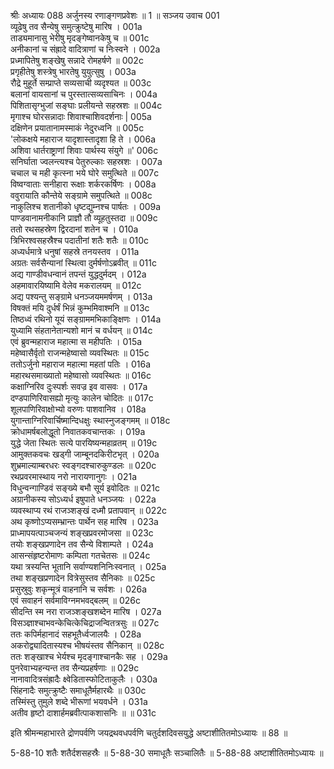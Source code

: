 श्रीः
अध्यायः 088
अर्जुनस्य रणाङ्गणप्रवेशः ॥ 1 ॥
सञ्जय उवाच 	001  
व्यूढेषु तव सैन्येषु समुत्क्रुष्टेषु मारिष ।	001a  
ताड्यमानासु भेरीषु मृदङ्गेष्वानकेषु च ॥	001c  
अनीकानां च संह्रादे वादित्राणां च निःस्वने ।	002a  
प्रध्मापितेषु शङ्खेषु सन्नादे रोमहर्षणे ॥	002c  
प्रगृहीतेषु शस्त्रेषु भारतेषु युयुत्सुषु ।	003a  
रौद्रे मुहूर्ते सम्प्राप्ते सव्यसाची व्यदृश्यत ॥	003c  
बलानां वायसानां च पुरस्तात्सव्यसाचिनः ।	004a  
पिशितासृग्भुजां सङ्घाः प्रलीयन्ते सहस्रशः ॥	004c  
मृगाश्च घोरसन्नादाः शिवाश्चाशिवदर्शनाः |	005a  
दक्षिणेन प्रयातानामस्माकं नेदुरध्वनि ॥	005c  
\'लोकक्षये महाराज यादृशास्तादृशा हि ते ।	006a  
अशिवा धार्तराष्ट्राणां शिवाः पार्थस्य संयुगे ॥\'	006c  
सनिर्घाता ज्वलन्त्यश्च पेतुरुल्काः सहस्रशः ।	007a  
चचाल च मही कृत्स्ना भये घोरे समुत्थिते ॥	007c  
विष्वग्वाताः सनीहारा रूक्षाः शर्करकर्षिणः ।	008a  
ववुरायाति कौन्तेये सङ्ग्रामे समुपत्थिते ॥	008c  
नाकुलिश्च शतानीको धृष्टद्युम्नश्च पार्षतः ।	009a  
पाण्डवानामनीकानि प्राज्ञौ तौ व्यूहतुस्तदा ॥	009c  
ततो रथसहस्रेण द्विरदानां शतेन च ।	010a  
त्रिभिरश्वसहस्रैश्च पदातीनां शतैः शतैः ॥	010c  
अध्यर्धमात्रे धनुषां सहस्रे तनयस्तव ।	011a  
अग्रतः सर्वसैन्यानां स्थित्वा दुर्मर्षणोऽब्रवीत् ॥	011c  
अद्य गाण्डीवधन्वानं तपन्तं युद्धदुर्मदम् ।	012a  
अहमावारयिष्यामि वेलेव मकरालयम् ॥	012c  
अद्य पश्यन्तु सङ्ग्रामे धनञ्जयममर्षणम् ।	013a  
विषक्तं मयि दुर्धर्षं भिन्नं कुम्भमिवाश्मनि ॥	013c  
तिष्ठध्वं रथिनो यूयं सङ्ग्राममभिकाङ्क्षिणः ।	014a  
युध्यामि संहतानेतान्यशो मानं च वर्धयन् ॥	014c  
एवं ब्रुवन्महाराज महात्मा स महीपतिः ।	015a  
महेष्वासैर्वृतो राजन्महेष्वासो व्यवस्थितः ॥	015c  
ततोऽर्जुनो महाराज महात्मा महतां पतिः ।	016a  
महारथसमाख्यातो महेष्वासो व्यवस्थितः ॥	016c  
कक्षाग्निरिव दुःस्पर्शः सवज्र इव वासवः ।	017a  
दण्डपाणिरिवासह्यो मृत्युः कालेन चोदितः ॥	017c  
शूलपाणिरिवाक्षोभ्यो वरुणः पाशवानिव ।	018a  
युगान्ताग्निरिवार्चिष्मान्दिधक्षुः स्थास्नुजङ्गमम् ॥	018c  
क्रोधामर्षबलोद्धूतो निवातकवचान्तकः ।	019a  
युद्धे जेता स्थितः सत्ये पारयिष्यन्महाव्रतम् ॥	019c  
आमुक्तकवचः खड्गी जाम्बूनदकिरीटभृत् ।	020a  
शुभ्रमाल्याम्बरधरः स्वङ्गदश्चारुकुण्डलः ॥	020c  
रथप्रवरमास्थाय नरो नारायणानुगः ।	021a  
विधुन्वन्गाण्डिवं सङ्ख्ये बभौ सूर्य इवोदितः ॥	021c  
अग्रानीकस्य सोऽध्यर्ध इषुपाते धनञ्जयः ।	022a  
व्यवस्थाप्य रथं राजञ्शङ्खं दध्मौ प्रतापवान् ॥	022c  
अथ कृष्णोऽप्यसम्भ्रान्तः पार्थेन सह मारिष ।	023a  
प्राध्मापयत्पाञ्चजन्यं शङ्खप्रवरमोजसा ॥	023c  
तयोः शङ्खप्रणादेन तव सैन्ये विशाम्पते ।	024a  
आसन्संहृष्टरोमाणः कम्पिता गतचेतसः ॥	024c  
यथा त्रस्यन्ति भूतानि सर्वाण्यशनिनिःस्वनात् ।	025a  
तथा शङ्खप्रणादेन वित्रेसुस्तव सैनिकाः ॥	025c  
प्रसुस्रुवुः शकृन्मूत्रं वाहनानि च सर्वशः ।	026a  
एवं सवाहनं सर्वमाविग्नमभवद्बलम् ॥	026c  
सीदन्ति स्म नरा राजञ्शङ्खशब्देन मारिष ।	027a  
विसञ्ज्ञाश्चाभवन्केचित्केचिद्राजन्वितत्रसुः ॥	027c  
ततः कपिर्महानादं सहभूतैर्ध्वजालयैः ।	028a  
अकरोद्व्यादितास्यश्च भीषयंस्तव सैनिकान् ॥	028c  
ततः शङ्खाश्च भेर्यश्च मृदङ्गाश्चानकैः सह ।	029a  
पुनरेवाभ्यहन्यन्त तव सैन्यप्रहर्षणाः ॥	029c  
नानावादित्रसंह्रादैः क्ष्वेडितास्फोटिताकुलैः ।	030a  
सिंहनादैः समुत्क्रुष्टैः समाधूतैर्महारथैः ॥	030c  
तस्मिंस्तु तुमुले शब्दे भीरूणां भयवर्धने ।	031a  
अतीव हृष्टो दाशार्हमब्रवीत्पाकशासनिः ॥ ॥	031c  

इति श्रीमन्महाभारते द्रोणपर्वणि जयद्रथवधपर्वणि चतुर्दशदिवसयुद्धे अष्टाशीतितमोऽध्यायः ॥ 88 ॥

5-88-10 शतैः शतैर्दशसहस्रैः ॥ 5-88-30 समाधूतैः सञ्चालितैः ॥ 5-88-88 अष्टाशीतितमोऽध्यायः ॥
